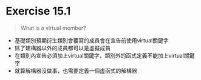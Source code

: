# Exercise 15.1
> What is a virtual member?
- 基礎類別預期衍生類別會覆寫的成員會在宣告前使用virtual關鍵字
- 除了建構器以外的成員都可以是虛擬成員
- 在類別內宣告必須加上virtual關鍵字，類別外的函式定義不能加上virtual關鍵字
- 就算解構器沒做事，也需要定義一個虛函式的解構器